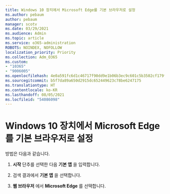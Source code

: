 ```yaml
---
title: Windows 10 장치에서 Microsoft Edge를 기본 브라우저로 설정
ms.author: pebaum
author: pebaum
manager: scotv
ms.date: 03/29/2021
ms.audience: Admin
ms.topic: article
ms.service: o365-administration
ROBOTS: NOINDEX, NOFOLLOW
localization_priority: Priority
ms.collection: Adm_O365
ms.custom:
- "10365"
- "9006005"
ms.openlocfilehash: 4e0a591fc6d1c46717f90dd9e1b06b3ec9c601c5b3502cf179fe576da0f5e772
ms.sourcegitcommit: b5f7da89a650d2915dc652449623c78be6247175
ms.translationtype: HT
ms.contentlocale: ko-KR
ms.lasthandoff: 08/05/2021
ms.locfileid: "54086098"
---
```

# <a name="set-microsoft-edge-as-the-default-browser-on-a-windows-10-device"></a>Windows 10 장치에서 Microsoft Edge를 기본 브라우저로 설정

방법은 다음과 같습니다.

1. **시작** 단추를 선택한 다음 **기본 앱** 을 입력합니다.

1. 검색 결과에서 **기본 앱** 을 선택합니다.

1. **웹 브라우저** 에서 **Microsoft Edge** 를 선택합니다.
